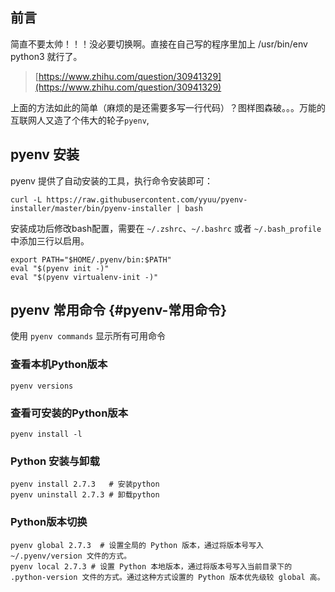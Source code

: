 ## 前言

简直不要太帅！！！没必要切换啊。直接在自己写的程序里加上 /usr/bin/env python3 就行了。

> [https://www.zhihu.com/question/30941329](https://www.zhihu.com/question/30941329)

上面的方法如此的简单（麻烦的是还需要多写一行代码）？图样图森破。。。万能的互联网人又造了个伟大的轮子`pyenv`,

## pyenv 安装

pyenv 提供了自动安装的工具，执行命令安装即可：

```
curl -L https://raw.githubusercontent.com/yyuu/pyenv-installer/master/bin/pyenv-installer | bash
```

安装成功后修改bash配置，需要在 `~/.zshrc`、`~/.bashrc` 或者 `~/.bash_profile` 中添加三行以启用。

```
export PATH="$HOME/.pyenv/bin:$PATH"
eval "$(pyenv init -)"
eval "$(pyenv virtualenv-init -)"
```

## pyenv 常用命令 {#pyenv-常用命令}

使用 `pyenv commands` 显示所有可用命令

### 查看本机Python版本

```
pyenv versions
```

### 查看可安装的Python版本

```
pyenv install -l
```

### Python 安装与卸载

```
pyenv install 2.7.3   # 安装python
pyenv uninstall 2.7.3 # 卸载python
```

### Python版本切换

```
pyenv global 2.7.3  # 设置全局的 Python 版本，通过将版本号写入 ~/.pyenv/version 文件的方式。
pyenv local 2.7.3 # 设置 Python 本地版本，通过将版本号写入当前目录下的 .python-version 文件的方式。通过这种方式设置的 Python 版本优先级较 global 高。
```



